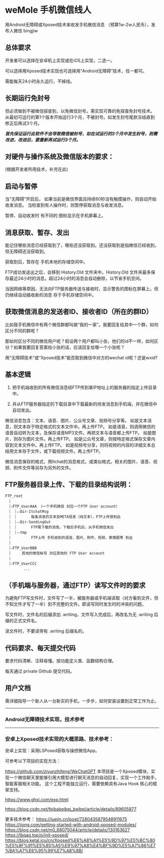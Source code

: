 # weMole 手机微信线人
用Android无障碍或Xposed技术来收发手机微信消息
（预算1w-2w人民币），发布人微信 bingjiw

## 总体要求

开发者可以选择在安卓机上实现或在iOS上实现，二选一。

可以选择用Xposed技术实现也可选择用“Android无障碍”技术，任一都可。

需能每天24小时永久运行，不掉线。

## 长期运行免封号

但必须做到不被微信探查到，以免微信封号。需实现可靠的免探查免封号技术。
从最初可运行的第1个版本开始运行3个月，不被封号。如发生封号尾款冻结直到修正后再试3个月。 

***首先保证运行此软件不会导致微信被封号，如在试运行的3个月中发生封号，则需改进，改进后，要重新再试运行3个月。***

## 对硬件与操作系统及微信版本的要求：

(根据开发者所用技术，补充在此)

## 启动与暂停

当“无障碍”开启后，
如果当前是微信界面且持续60秒没有触摸操作，则自动开始收发消息。
当检查到有人操作时，则暂停获取消息与收发消息。

暂停、自动收发时 有不同的 图标显示在手机屏幕上。

## 消息获取、暂存、发出


能记住哪些消息已经获取到了，哪些还没获取到。还没获取到是指微信已经收到，但无障碍还没获取到。

获取到后，暂存在 手机本地的存储空间中。

FTP成功发送出之后，会移到 History.Old 文件夹中。History.Old 文件夹最多保存最近24小时的消息。超过24小时的消息会自动删除，以节省手机空间。


当因网络等原因，无法向FTP服务器传送与接收时，显示警告的图标在屏幕上。但仍继续自动接收新的消息 存于手机存储空间中。

## 获取微信消息的发送者ID、接收者ID（所在的群ID）

比如我手机微信中有两个微信群都叫做“我的一家”。我要回复给其中一个群，如何区分不同的群呢？

那如何区分不同的微信用户呢？假设两个用户都叫小张，他们的id不一样，如何区分？如果我要回复答案给小张的话，应该回复给哪一个小张呢？

用“无障碍技术”或“Xposed技术”能否取到微信中对方的wechat id呢？还是wxid?

## 基本逻辑


1. 把手机端收到的所有微信消息经FTP传到某IP地址上的服务器的指定上传目录中。

2. 并从FTP服务器指定的下载目录中下载最新的待发消息到手机端，并在微信中自动发出。

微信消息包含：文本、语音、图片、公众号文章、视频号分享等。
  如是文本消息，则文本存于特定格式的文本文件中。再上传FTP。
  如是语音，则调用微信的语音自动转为文本，及保存语音MP3文件。再把文本与语音都上传FTP。
  如是图片，则存为图片文件。再上传FTP。
  如是公众号文章，则按特定格式保存文章内容到文本文件中。再上传FTP。
  如是视频号分享，则将视频的内容的详细文本总结用文本存于文件，或下载视频文件。再上传FTP。

微信消息保存的格式，用Itchat的消息格式，或类似格式。相关的图片、语音、视频、附件文件等另存为另外的文件。



## FTP服务器目录上传、下载的目录结构说明：

```
FTP_root
　⏐
　⏐⎯FTP_UserAAA （一个手机微信 对应一个FTP User account）
　⏐　⏐⎯⎯Dir-ItchatMsg  
　⏐　⏐　　　　每条消息的文本及META信息（纯文本），FTP上传放到此
　⏐　⏐⎯⎯Dir-SendingOut
　⏐　⏐　　　　FTP需下载的消息。下载后手机后，从手机微信发出
　⏐　⏐⎯⎯tmp
　⏐ 　　　　　FTP上传 手机收到的语音、图片、附件、视频、表情图等 到此
　⏐
　⏐⎯FTP_UserBBB
　⏐　　　其他的微信帐号 对应其他的 FTP User account
　⏐
　⏐⎯FTP_UserCCC
　　　　　...
```

## （手机端与服务器，通过FTP）读写文件时的要求

为避免FTP写文件时，文件写了一半，被服务器或手机端读取（对方看到文件，但不知文件才写了一半）到不完整的文件。即读写同时发生时的冲突的问题。

写文件时，文件名的后缀添加 .writing，文件写入完成后，再改名为无 .writing 后缀的正式文件名。

读文件时，不要读带有 .writing 后缀名的。



## 代码要求、每天提交代码


要求代码清晰、注释易懂。按功能定义类、函数结构合理。

每天通过 private Github 提交代码。



## 用户文档

需详细指导一个新人从一台新买的手机，一步步，如何安装设置到正常工作为止。

------



### Android无障碍技术实现，技术参考





------



### 安卓上Xposed技术实现的大概思路、技术参考：

  安卓上实现：采用LSPosed获取与操控微信App。 

可参考以下项目的实现方法：

https://github.com/ziyunzhifeng/WeChatGPT
本项目是一个Xposed模块，实现一个微信聊天里能够引用大模型进行聊天消息的自动回复，实现一个工作助手，智能客服相关功能。
这个工程不能独立运行，需要依赖具有Java Hook 核心的框架支持。

https://www.ghxi.com/exp.html

https://blog.csdn.net/feibabeibei_beibei/article/details/89605877

更多技术参考：
https://juejin.cn/post/7280435879548911675
https://iiong.com/getting-started-with-android-xposed-modules/
https://blog.csdn.net/m0_68075044/article/details/130163627
https://lbqaq.top/p/init-xposed/
https://blog.ketal.icu/cn/Xposed%E6%A8%A1%E5%9D%97%E5%BC%80%E5%8F%91%E5%85%A5%E9%97%A8%E4%BF%9D%E5%A7%86%E7%BA%A7%E6%95%99%E7%A8%8B/

